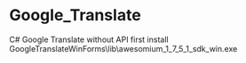 # Google_Translate
C# Google Translate without API
first install GoogleTranslateWinForms\lib\awesomium_1_7_5_1_sdk_win.exe
